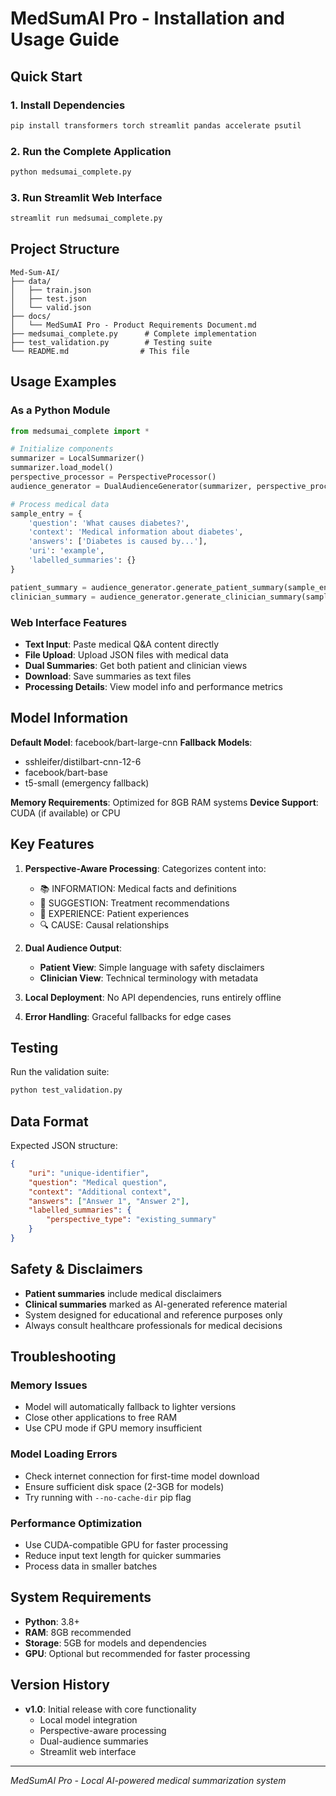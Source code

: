 # MedSumAI Pro - Installation and Usage Guide

## Quick Start

### 1. Install Dependencies
```bash
pip install transformers torch streamlit pandas accelerate psutil
```

### 2. Run the Complete Application
```bash
python medsumai_complete.py
```

### 3. Run Streamlit Web Interface
```bash
streamlit run medsumai_complete.py
```

## Project Structure

```
Med-Sum-AI/
├── data/
│   ├── train.json
│   ├── test.json
│   └── valid.json
├── docs/
│   └── MedSumAI Pro - Product Requirements Document.md
├── medsumai_complete.py      # Complete implementation
├── test_validation.py        # Testing suite
└── README.md                # This file
```

## Usage Examples

### As a Python Module
```python
from medsumai_complete import *

# Initialize components
summarizer = LocalSummarizer()
summarizer.load_model()
perspective_processor = PerspectiveProcessor()
audience_generator = DualAudienceGenerator(summarizer, perspective_processor)

# Process medical data
sample_entry = {
    'question': 'What causes diabetes?',
    'context': 'Medical information about diabetes',
    'answers': ['Diabetes is caused by...'],
    'uri': 'example',
    'labelled_summaries': {}
}

patient_summary = audience_generator.generate_patient_summary(sample_entry)
clinician_summary = audience_generator.generate_clinician_summary(sample_entry)
```

### Web Interface Features
- **Text Input**: Paste medical Q&A content directly
- **File Upload**: Upload JSON files with medical data
- **Dual Summaries**: Get both patient and clinician views
- **Download**: Save summaries as text files
- **Processing Details**: View model info and performance metrics

## Model Information

**Default Model**: facebook/bart-large-cnn
**Fallback Models**: 
- sshleifer/distilbart-cnn-12-6
- facebook/bart-base
- t5-small (emergency fallback)

**Memory Requirements**: Optimized for 8GB RAM systems
**Device Support**: CUDA (if available) or CPU

## Key Features

1. **Perspective-Aware Processing**: Categorizes content into:
   - 📚 INFORMATION: Medical facts and definitions
   - 💊 SUGGESTION: Treatment recommendations  
   - 👤 EXPERIENCE: Patient experiences
   - 🔍 CAUSE: Causal relationships

2. **Dual Audience Output**:
   - **Patient View**: Simple language with safety disclaimers
   - **Clinician View**: Technical terminology with metadata

3. **Local Deployment**: No API dependencies, runs entirely offline

4. **Error Handling**: Graceful fallbacks for edge cases

## Testing

Run the validation suite:
```bash
python test_validation.py
```

## Data Format

Expected JSON structure:
```json
{
    "uri": "unique-identifier",
    "question": "Medical question",
    "context": "Additional context",
    "answers": ["Answer 1", "Answer 2"],
    "labelled_summaries": {
        "perspective_type": "existing_summary"
    }
}
```

## Safety & Disclaimers

- **Patient summaries** include medical disclaimers
- **Clinical summaries** marked as AI-generated reference material
- System designed for educational and reference purposes only
- Always consult healthcare professionals for medical decisions

## Troubleshooting

### Memory Issues
- Model will automatically fallback to lighter versions
- Close other applications to free RAM
- Use CPU mode if GPU memory insufficient

### Model Loading Errors
- Check internet connection for first-time model download
- Ensure sufficient disk space (2-3GB for models)
- Try running with `--no-cache-dir` pip flag

### Performance Optimization
- Use CUDA-compatible GPU for faster processing
- Reduce input text length for quicker summaries
- Process data in smaller batches

## System Requirements

- **Python**: 3.8+
- **RAM**: 8GB recommended
- **Storage**: 5GB for models and dependencies
- **GPU**: Optional but recommended for faster processing

## Version History

- **v1.0**: Initial release with core functionality
  - Local model integration
  - Perspective-aware processing
  - Dual-audience summaries
  - Streamlit web interface

---

*MedSumAI Pro - Local AI-powered medical summarization system*